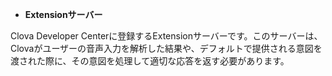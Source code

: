 * **Extensionサーバー**

Clova Developer Centerに登録するExtensionサーバーです。このサーバーは、Clovaがユーザーの音声入力を解析した結果や、デフォルトで提供される意図を渡された際に、その意図を処理して適切な応答を返す必要があります。

